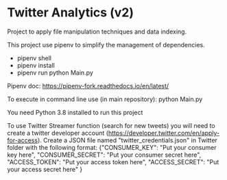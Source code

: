 # Twitter Analytics (v2) 

Project to apply file manipulation techniques and data indexing.

This project use pipenv to simplify the management of dependencies.
 - pipenv shell
 - pipenv install
 - pipenv run python Main.py
 
Pipenv doc: https://pipenv-fork.readthedocs.io/en/latest/

To execute in command line use (in main repository):
    python Main.py

You need Python 3.8 installed to run this project

To use Twitter Streamer function (search for new tweets) you will need to create a twitter developer account (https://developer.twitter.com/en/apply-for-access). Create a JSON file named "twitter_credentials.json" in Twitter folder with the following format:
{"CONSUMER_KEY": "Put your consumer key here", "CONSUMER_SECRET": "Put your consumer secret here", "ACCESS_TOKEN": "Put your access token here", "ACCESS_SECRET": "Put your access secret here" }
